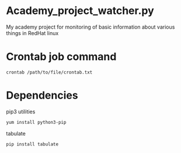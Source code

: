 # Academy_project_watcher.py

My academy project for monitoring of basic information about various things in RedHat linux

# Crontab job command
```
crontab /path/to/file/crontab.txt
```

# Dependencies


pip3 utilities
```bash
yum install python3-pip
```

tabulate
```bash
pip install tabulate
```

